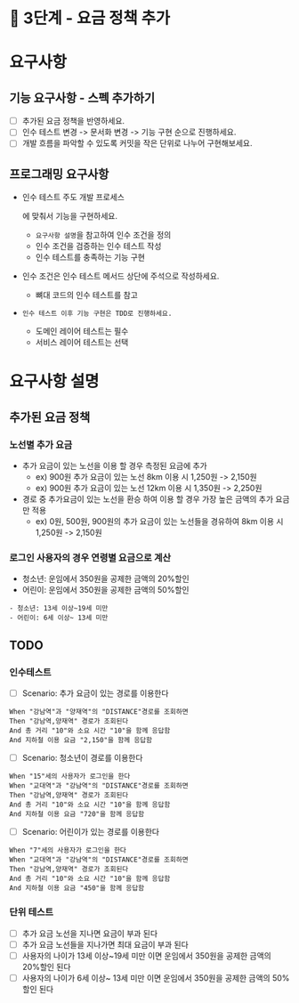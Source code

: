 # 🚀 3단계 - 요금 정책 추가

# 요구사항

## 기능 요구사항 - 스펙 추가하기

- [ ] 추가된 요금 정책을 반영하세요.
- [ ] 인수 테스트 변경 -> 문서화 변경 -> 기능 구현 순으로 진행하세요.
- [ ] 개발 흐름을 파악할 수 있도록 커밋을 작은 단위로 나누어 구현해보세요.

## 프로그래밍 요구사항

- 인수 테스트 주도 개발 프로세스

  에 맞춰서 기능을 구현하세요.

  - `요구사항 설명`을 참고하여 인수 조건을 정의
  - 인수 조건을 검증하는 인수 테스트 작성
  - 인수 테스트를 충족하는 기능 구현

- 인수 조건은 인수 테스트 메서드 상단에 주석으로 작성하세요.

  - 뼈대 코드의 인수 테스트를 참고

- ```
  인수 테스트 이후 기능 구현은 TDD로 진행하세요.
  ```

  - 도메인 레이어 테스트는 필수
  - 서비스 레이어 테스트는 선택

# 요구사항 설명

## 추가된 요금 정책

### 노선별 추가 요금

- 추가 요금이 있는 노선을 이용 할 경우 측정된 요금에 추가
  - ex) 900원 추가 요금이 있는 노선 8km 이용 시 1,250원 -> 2,150원
  - ex) 900원 추가 요금이 있는 노선 12km 이용 시 1,350원 -> 2,250원
- 경로 중 추가요금이 있는 노선을 환승 하여 이용 할 경우 가장 높은 금액의 추가 요금만 적용
  - ex) 0원, 500원, 900원의 추가 요금이 있는 노선들을 경유하여 8km 이용 시 1,250원 -> 2,150원

### 로그인 사용자의 경우 연령별 요금으로 계산

- 청소년: 운임에서 350원을 공제한 금액의 20%할인
- 어린이: 운임에서 350원을 공제한 금액의 50%할인

```plaintext
- 청소년: 13세 이상~19세 미만
- 어린이: 6세 이상~ 13세 미만
```

## TODO

### 인수테스트
- [ ] Scenario: 추가 요금이 있는 경로를 이용한다
```
When "강남역"과 "양재역"의 "DISTANCE"경로를 조회하면
Then "강남역,양재역" 경로가 조회된다
And 총 거리 "10"와 소요 시간 "10"을 함께 응답함
And 지하철 이용 요금 "2,150"을 함께 응답함
```

- [ ] Scenario: 청소년이 경로를 이용한다
```
When "15"세의 사용자가 로그인을 한다
When "교대역"과 "강남역"의 "DISTANCE"경로를 조회하면
Then "강남역,양재역" 경로가 조회된다
And 총 거리 "10"와 소요 시간 "10"을 함께 응답함
And 지하철 이용 요금 "720"을 함께 응답함
```

- [ ] Scenario: 어린이가 있는 경로를 이용한다
```
When "7"세의 사용자가 로그인을 한다
When "교대역"과 "강남역"의 "DISTANCE"경로를 조회하면
Then "강남역,양재역" 경로가 조회된다
And 총 거리 "10"와 소요 시간 "10"을 함께 응답함
And 지하철 이용 요금 "450"을 함께 응답함
```

### 단위 테스트
- [ ] 추가 요금 노선을 지나면 요금이 부과 된다
- [ ] 추가 요금 노선들을 지나가면 최대 요금이 부과 된다
- [ ] 사용자의 나이가 13세 이상~19세 미만 이면 운임에서 350원을 공제한 금액의 20%할인 된다
- [ ] 사용자의 나이가 6세 이상~ 13세 미만 이면 운임에서 350원을 공제한 금액의 50%할인 된다
